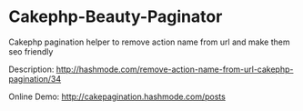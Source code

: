 Cakephp-Beauty-Paginator
========================

Cakephp pagination helper to remove action name from url and make them seo friendly

Description:
http://hashmode.com/remove-action-name-from-url-cakephp-pagination/34

Online Demo:
http://cakepagination.hashmode.com/posts
